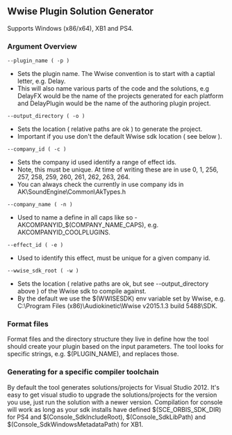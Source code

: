 ## Wwise Plugin Solution Generator

Supports Windows (x86/x64), XB1 and PS4.

### Argument Overview

```
--plugin_name ( -p )
```
- Sets the plugin name. The Wwise convention is to start with a captial letter,
e.g. Delay.
- This will also name various parts of the code and the solutions, e.g DelayFX
would be the name of the projects generated for each platform and DelayPlugin
would be the name of the authoring plugin project.

```
--output_directory ( -o )
```
- Sets the location ( relative paths are ok ) to generate the project.
- Important if you use don't the default Wwise sdk location ( see below ).

```
--company_id ( -c )
```
- Sets the company id used identify a range of effect ids.
- Note, this must be unique. At time of writing these are in use
0, 1, 256, 257, 258, 259, 260, 261, 262, 263, 264.
- You can always check the currently in use company ids in
AK\SoundEngine\Common\AkTypes.h

```
--company_name ( -n )
```
- Used to name a define in all caps like so - AKCOMPANYID_$(COMPANY_NAME_CAPS),
    e.g. AKCOMPANYID_COOLPLUGINS.

```
--effect_id ( -e )
```
- Used to identify this effect, must be unique for a given company id.

```
--wwise_sdk_root ( -w )
```
- Sets the location ( relative paths are ok, but see --output_directory above )
of the Wwise sdk to compile against.
- By the default we use the $(WWISESDK) env variable set by Wwise,
e.g. C:\Program Files (x86)\Audiokinetic\Wwise v2015.1.3 build 5488\SDK.

### Format files
Format files and the directory structure they live in define how the tool
should create your plugin based on the input parameters. The tool looks for
specific strings, e.g. $(PLUGIN_NAME), and replaces those.

### Generating for a specific compiler toolchain
By default the tool generates solutions/projects for Visual Studio 2012.
It's easy to get visual studio to upgrade the solutions/projects for the version
you use, just run the solution with a newer version. Compilation for
console will work as long as your sdk installs have defined
$(SCE_ORBIS_SDK_DIR) for PS4 and $(Console_SdkIncludeRoot),
$(Console_SdkLibPath) and $(Console_SdkWindowsMetadataPath) for XB1.
